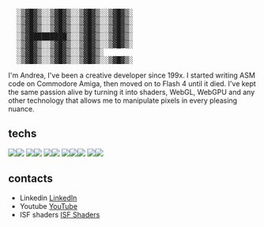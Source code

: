 
<pre>
  ░▒▓█▓▒░░▒▓█▓▒░░▒▓█▓▒░░▒▓█▓▒░ 
  ░▒▓█▓▒░░▒▓█▓▒░░▒▓█▓▒░░▒▓█▓▒░ 
  ░▒▓█▓▒░░▒▓█▓▒░░▒▓█▓▒░░▒▓█▓▒░ 
  ░▒▓█████████▒░░▒▓█▓▒░░▒▓█▓▒░ 
  ░▒▓█▓▒░░▒▓█▓▒░░▒▓█▓▒░░▒▓█▓▒░ 
  ░▒▓█▓▒░░▒▓█▓▒░░▒▓█▓▒░        
  ░▒▓█▓▒░░▒▓█▓▒░░▒▓█▓▒░░▒▓█▓▒░ 
</pre>

I'm Andrea, I've been a creative developer since 199x. I started writing ASM code on Commodore Amiga, then moved on to Flash 4 until it died. I've kept the same passion alive by turning it into shaders, WebGL, WebGPU and any other technology that allows me to manipulate pixels in every pleasing nuance.

## techs
<img src="https://img.shields.io/badge/-GLSL-990000?logo=GLSL&logoColor=white&style=for-the-badge"><img src="https://img.shields.io/badge/WebGL-990000?logo=webgl&logoColor=white&style=for-the-badge">
<img src="https://img.shields.io/badge/JavaScript-EFD81D?style=for-the-badge&logo=javascript&logoColor=black" /><img src="https://img.shields.io/badge/TypeScript-EFD81D?style=for-the-badge&logo=typescript&logoColor=black" />
<img src="https://img.shields.io/badge/-Three.js-000000?logo=three.js&logoColor=white&style=for-the-badge"><img src="https://img.shields.io/badge/-Baylonjs.js-000000?logo=babylonjs.js&logoColor=white&style=for-the-badge">
<img src="https://img.shields.io/badge/green%20sock-88CE02?style=for-the-badge&logo=greensock&logoColor=white"><img src="https://img.shields.io/badge/Node.js-43853D?style=for-the-badge&logo=nodedotjs&logoColor=white" /><img src="https://img.shields.io/badge/-Tailwind-38BDF8?logo=tailwind-css&logoColor=black&style=for-the-badge">
<img src="https://img.shields.io/badge/-Vite-A94DFE?logo=vite&logoColor=white&style=for-the-badge"><img src="https://img.shields.io/badge/-Vue-42b883?logo=vuedotjs&logoColor=white&style=for-the-badge">


## contacts
- Linkedin [LinkedIn](https://www.linkedin.com/in/andreabovo/)
- Youtube [YouTube](https://www.youtube.com/@boudoirdrone) 
- ISF shaders [ISF Shaders](https://editor.isf.video/u/spleennooname) 
